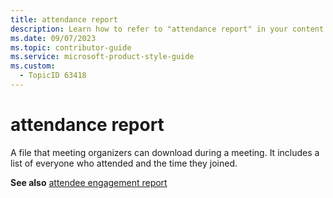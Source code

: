 ```yaml
---
title: attendance report
description: Learn how to refer to "attendance report" in your content.
ms.date: 09/07/2023
ms.topic: contributor-guide
ms.service: microsoft-product-style-guide
ms.custom:
  - TopicID 63418
---
```



# attendance report

A file that meeting organizers can download during a meeting. It includes a list of everyone who attended and the time they joined. 

**See also** [attendee engagement report](~/teams-style-guide/a-z-word-list/a/attendee-engagement-report.md)

